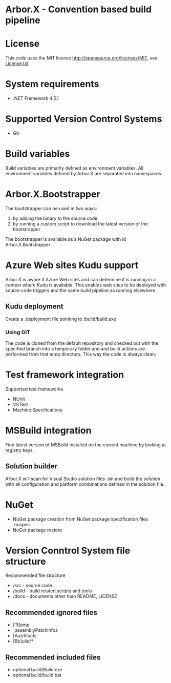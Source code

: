 # Arbor.X - Convention based build pipeline

# License

This code uses the MIT license http://opensource.org/licenses/MIT, see [License.txt](License.txt)

# System requirements

* .NET Framework 4.5.1

# Supported Version Control Systems

* Git

# Build variables

Build variables are primarily defined as environment variables. All environment variables defined by Arbor.X are separated into namespaces.

# Arbor.X.Bootstrapper

The bootstrapper can be used in two ways:

1. by adding the binary to the source code 
2. by running a custom script to download the latest version of the bootstrapper

The bootstrapper is available as a NuGet package with id Arbor.X.Bootstrapper

# Azure Web sites Kudu support

Arbor.X is aware if Azure Web sites and can determine if is running in a context where Kudu is available. This enables web sites to be deployed with source code triggers and the same build pipeline as running elsewhere.

## Kudu deployment

Create a .deployment file pointing to /build/build.exe

### Using GIT

The code is cloned from the default repository and checked out with the specified branch into a temporary folder and and build actions are performed from that temp directory. This way the code is always clean.

# Test framework integration

Supported test frameworks

* NUnit
* VSTest
* Machine.Specifications

# MSBuild integration

Find latest version of MSBuild installed on the current machine by looking at registry keys.

## Solution builder

Arbor.X will scan for Visual Studio solution files .sln and build the solution with all configuration and platform combinations defined in the solution file.

# NuGet

* NuGet package creation from NuGet package specification files .nuspec.
* NuGet package restore

# Version Conntrol System file structure

Recommended file structure
* /src - source code
* /build - build related scripts and tools
* /docs - documents other than README, LICENSE

## Recommended ignored files

* [Tt]emp
* _assemblyPatchInfos
* [Aa]rtifacts
* [Bb]uild/*

## Recommended included files

* optional build/Build.exe 
* optional build/build.bat